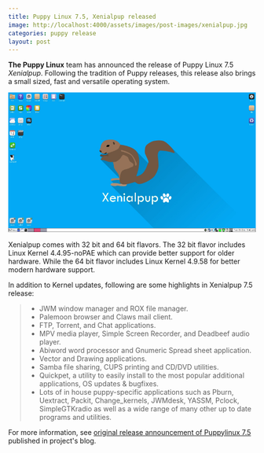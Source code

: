 ```yaml
---
title: Puppy Linux 7.5, Xenialpup released
image: http://localhost:4000/assets/images/post-images/xenialpup.jpg
categories: puppy release
layout: post
---
```


**The Puppy Linux** team has announced the release of Puppy Linux 7.5 *Xenialpup*. Following the tradition of Puppy releases, this release also brings a small sized, fast and versatile operating system.

![A preview of Xenialpup](/assets/images/post-images/xenialpup.jpg)

Xenialpup comes with 32 bit and 64 bit flavors. The 32 bit flavor includes Linux Kernel 4.4.95-noPAE which can provide better support for older hardware. While the 64 bit flavor includes Linux Kernel 4.9.58 for better modern hardware support.

In addition to Kernel updates, following are some highlights in Xenialpup 7.5 release:
> * JWM window manager and ROX file manager.
> * Palemoon browser and Claws mail client.
> * FTP, Torrent, and Chat applications.
> * MPV media player, Simple Screen Recorder, and Deadbeef audio player.
> * Abiword word processor and Gnumeric Spread sheet application.
> * Vector and Drawing applications.
> * Samba file sharing, CUPS printing and CD/DVD utilities.
> * Quickpet, a utility to easily install to the most popular additional applications, OS updates & bugfixes.
> * Lots of in house puppy-specific applications such as Pburn, Uextract, Packit, Change_kernels, JWMdesk, YASSM, Pclock, SimpleGTKradio as well as a wide range of many other up to date programs and utilities.

For more information, see [original release announcement of Puppylinux 7.5](http://blog.puppylinux.com/?viewDetailed=00047) published in project's blog.